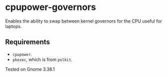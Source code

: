 # cpupower-governors
Enables the ability to swap between kernel governors for the CPU useful for laptops.

## Requirements
* `cpupower`.
* `pkexec`, which is from `polkit`.

Tested on Gnome 3.38.1
